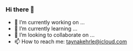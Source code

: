 ### Hi there 👋

<!--
**Taykehrle/Taykehrle** is a ✨ _special_ ✨ repository because its `README.md` (this file) appears on your GitHub profile.

Here are some ideas to get you started:
-->
- 🔭 I’m currently working on ...
- 🌱 I’m currently learning ...
- 👯 I’m looking to collaborate on ...
- 📫 How to reach me: taynakehrle@icloud.com


